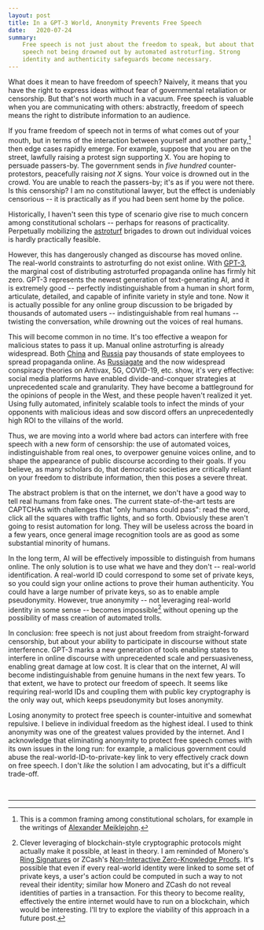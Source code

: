 ```yaml
---
layout: post
title: In a GPT-3 World, Anonymity Prevents Free Speech
date:   2020-07-24
summary:
    Free speech is not just about the freedom to speak, but about that
    speech not being drowned out by automated astroturfing. Strong
    identity and authenticity safeguards become necessary.
---
```



What does it mean to have freedom of speech? Naively, it means that you have
the right to express ideas without fear of
governmental retaliation or censorship. But that's not worth much in a vacuum.
Free speech is valuable when you are communicating with others: abstractly,
freedom of speech means the right to distribute information to an audience.


If you frame freedom of speech not in terms of what comes out of your mouth,
but in terms of the interaction between yourself and another party,[^1] then edge cases
rapidly emerge. For example, suppose that you are on the street,
lawfully raising a protest sign supporting X.
You are hoping to persuade passers-by. The government
sends in _five hundred_ counter-protestors, peacefully raising _not X_ signs. Your
voice is drowned out in the crowd. You are unable to reach the passers-by; it's
as if you were not there. Is this censorship? I am no constitutional lawyer,
but the effect is undeniably censorious -- it is practically as if you had
been sent home by the police.


Historically, I haven't seen this type of scenario give rise to much
concern among constitutional scholars -- perhaps for reasons of practicality.
Perpetually mobilizing the [astroturf](https://en.wikipedia.org/wiki/Astroturfing)
brigades to drown out individual voices is hardly practically feasible.


However, this has dangerously changed as discourse has moved online.
The real-world constraints to astroturfing do not exist online.
With [GPT-3](https://www.wired.com/story/ai-text-generator-gpt-3-learning-language-fitfully/),
the marginal cost of distributing astroturfed propaganda online has firmly hit zero.
GPT-3 represents the newest generation of text-generating AI, and it is extremely
good -- perfectly indistinguishable from a human in short form, articulate,
detailed, and capable of infinite variety
in style and tone.
Now it is actually possible for any online group discussion to be brigaded by
thousands of automated users -- indistinguishable from real humans --
twisting the conversation, while drowning out the voices of real humans.


This will become common in no time.
It's too effective a weapon for malicious states to pass it up.
Manual online astroturfing
is already widespread. Both [China](https://en.wikipedia.org/wiki/Internet_Water_Army)
and [Russia](https://en.wikipedia.org/wiki/Internet_Research_Agency)
pay thousands of state employees to spread propaganda online.
As
[Russiagate](https://en.wikipedia.org/wiki/Russian_interference_in_the_2016_United_States_elections)
and the now widespread conspiracy theories on Antivax, 5G, COVID-19, etc.
show, it's very effective: social media platforms
have enabled divide-and-conquer strategies at unprecedented scale and granularity.
They have become a battleground for the opinions of people in the West,
and these people haven't realized it yet.
Using fully automated, infinitely scalable tools to
infect the minds of your opponents with malicious ideas and sow discord
offers an unprecedentedly high ROI to the villains of the world.


Thus, we are moving into a world where bad actors can interfere with free
speech with a new form of censorship: the use of automated voices, indistinguishable
from real ones, to overpower genuine voices online, and to shape the appearance
of public discourse according to their goals. If you believe, as many scholars do,
that democratic
societies are critically reliant on your freedom to distribute information,
then this poses a severe threat.


The abstract problem is that on the internet, we don't have a good way
to tell real humans from fake ones.
The current state-of-the-art tests
are CAPTCHAs with challenges that "only humans could pass":
read the word,
click all the squares with traffic lights, and so forth.
Obviously these aren't
going to resist automation for long.
They will be useless across the board in a few years, once general image recognition
tools are as good as some substantial minority of humans.


In the long term,
AI will be effectively impossible to distinguish from humans
online.
The only
solution is to use what we have and they don't -- real-world identification.
A real-world ID could correspond to some set of private keys,
so you could sign your online actions to prove
their human authenticity.
You could have a large number of private keys,
so as to enable ample pseudonymity.
However, true anonymity -- not leveraging real-world identity in some sense --
becomes impossible[^2] without opening up the possibility of mass creation
of automated trolls.


In conclusion: free speech is not just about freedom from straight-forward censorship,
but about your ability to participate in discourse without
state interference. GPT-3 marks a new generation of tools enabling states
to interfere in online discourse with unprecedented scale and persuasiveness,
enabling great damage at low cost.
It is clear that on the internet, AI will become indistinguishable from
genuine humans in the next few years. To that extent, we have to protect
our freedom of speech. It seems like
requiring real-world IDs and coupling them with public key cryptography
is the only way out, which keeps pseudonymity but loses anonymity.


Losing anonymity to protect free speech is counter-intuitive and somewhat repulsive.
I believe in individual freedom as the highest ideal.
I used to think anonymity was one of the greatest values
provided by the internet. And I acknowledge that eliminating anonymity
to protect free speech comes with its own issues in the long run:
for example, a malicious government
could abuse the real-world-ID-to-private-key link to very effectively crack
down on free speech. I don't *like* the solution I am advocating, but it's a
difficult trade-off.



<br/>

---

[^1]:
    This is a common framing among constitutional scholars, for example
    in the writings of [Alexander Meiklejohn](https://en.wikipedia.org/wiki/Alexander_Meiklejohn).

[^2]:
    Clever leveraging of blockchain-style cryptographic protocols might actually
    make it possible, at least in theory.
    I am reminded of Monero's [Ring Signatures](https://en.wikipedia.org/wiki/Ring_signature)
    or ZCash's [Non-Interactive Zero-Knowledge Proofs](https://en.wikipedia.org/wiki/Non-interactive_zero-knowledge_proof).
    It's possible that even if every real-world identity were linked to some
    set of private keys, a user's action could be computed in such a way to not reveal their identity;
    similar how Monero and ZCash do not reveal identities of parties in a transaction.
    For this theory to become reality, effectively the entire internet would have to run
    on a blockchain,
    which would be interesting.
    I'll try to explore the viability of this approach
    in a future post.
